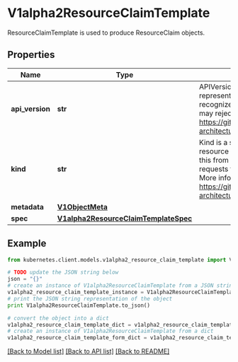 # V1alpha2ResourceClaimTemplate

ResourceClaimTemplate is used to produce ResourceClaim objects.

## Properties

Name | Type | Description | Notes
------------ | ------------- | ------------- | -------------
**api_version** | **str** | APIVersion defines the versioned schema of this representation of an object. Servers should convert recognized schemas to the latest internal value, and may reject unrecognized values. More info: https://git.k8s.io/community/contributors/devel/sig-architecture/api-conventions.md#resources | [optional] 
**kind** | **str** | Kind is a string value representing the REST resource this object represents. Servers may infer this from the endpoint the kubernetes.client submits requests to. Cannot be updated. In CamelCase. More info: https://git.k8s.io/community/contributors/devel/sig-architecture/api-conventions.md#types-kinds | [optional] 
**metadata** | [**V1ObjectMeta**](V1ObjectMeta.md) |  | [optional] 
**spec** | [**V1alpha2ResourceClaimTemplateSpec**](V1alpha2ResourceClaimTemplateSpec.md) |  | 

## Example

```python
from kubernetes.client.models.v1alpha2_resource_claim_template import V1alpha2ResourceClaimTemplate

# TODO update the JSON string below
json = "{}"
# create an instance of V1alpha2ResourceClaimTemplate from a JSON string
v1alpha2_resource_claim_template_instance = V1alpha2ResourceClaimTemplate.from_json(json)
# print the JSON string representation of the object
print V1alpha2ResourceClaimTemplate.to_json()

# convert the object into a dict
v1alpha2_resource_claim_template_dict = v1alpha2_resource_claim_template_instance.to_dict()
# create an instance of V1alpha2ResourceClaimTemplate from a dict
v1alpha2_resource_claim_template_form_dict = v1alpha2_resource_claim_template.from_dict(v1alpha2_resource_claim_template_dict)
```
[[Back to Model list]](../README.md#documentation-for-models) [[Back to API list]](../README.md#documentation-for-api-endpoints) [[Back to README]](../README.md)


